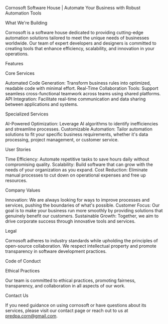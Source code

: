 Cornosoft Software House | Automate Your Business with Robust Automation Tools

What We're Building

Cornosoft is a software house dedicated to providing cutting-edge automation solutions tailored to meet the unique needs of businesses worldwide. Our team of expert developers and designers is committed to creating tools that enhance efficiency, scalability, and innovation in your operations.


Features

Core Services

Automated Code Generation: Transform business rules into optimized, readable code with minimal effort.
Real-Time Collaboration Tools: Support seamless cross-functional teamwork across teams using shared platforms.
API Integration: Facilitate real-time communication and data sharing between applications and systems.

Specialized Services

AI-Powered Optimization: Leverage AI algorithms to identify inefficiencies and streamline processes.
Customizable Automation: Tailor automation solutions to fit your specific business requirements, whether it's data processing, project management, or customer service.

User Stories

Time Efficiency: Automate repetitive tasks to save hours daily without compromising quality.
Scalability: Build software that can grow with the needs of your organization as you expand.
Cost Reduction: Eliminate manual processes to cut down on operational expenses and free up resources.

Company Values

Innovation: We are always looking for ways to improve processes and services, pushing the boundaries of what's possible.
Customer Focus: Our goal is to make your business run more smoothly by providing solutions that genuinely benefit our customers.
Sustainable Growth: Together, we aim to drive corporate success through innovative tools and services.

Legal

Cornosoft adheres to industry standards while upholding the principles of open-source collaboration. We respect intellectual property and promote transparency in software development practices.


Code of Conduct


Ethical Practices

Our team is committed to ethical practices, promoting fairness, transparency, and collaboration in all aspects of our work.


Contact Us

If you need guidance on using cornosoft or have questions about its services, please visit our contact page or reach out to us at predpa.corn@gmail.com.
